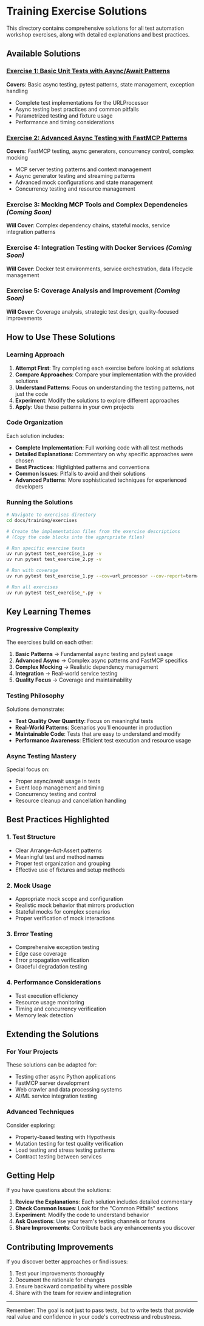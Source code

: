 # Training Exercise Solutions

This directory contains comprehensive solutions for all test automation workshop exercises, along with detailed explanations and best practices.

## Available Solutions

### [Exercise 1: Basic Unit Tests with Async/Await Patterns](exercise-1-solutions.md)

**Covers**: Basic async testing, pytest patterns, state management, exception handling

- Complete test implementations for the URLProcessor
- Async testing best practices and common pitfalls
- Parametrized testing and fixture usage
- Performance and timing considerations

### [Exercise 2: Advanced Async Testing with FastMCP Patterns](exercise-2-solutions.md)

**Covers**: FastMCP testing, async generators, concurrency control, complex mocking

- MCP server testing patterns and context management
- Async generator testing and streaming patterns
- Advanced mock configurations and state management
- Concurrency testing and resource management

### Exercise 3: Mocking MCP Tools and Complex Dependencies *(Coming Soon)*

**Will Cover**: Complex dependency chains, stateful mocks, service integration patterns

### Exercise 4: Integration Testing with Docker Services *(Coming Soon)*

**Will Cover**: Docker test environments, service orchestration, data lifecycle management

### Exercise 5: Coverage Analysis and Improvement *(Coming Soon)*

**Will Cover**: Coverage analysis, strategic test design, quality-focused improvements

## How to Use These Solutions

### Learning Approach

1. **Attempt First**: Try completing each exercise before looking at solutions
2. **Compare Approaches**: Compare your implementation with the provided solutions
3. **Understand Patterns**: Focus on understanding the testing patterns, not just the code
4. **Experiment**: Modify the solutions to explore different approaches
5. **Apply**: Use these patterns in your own projects

### Code Organization

Each solution includes:

- **Complete Implementation**: Full working code with all test methods
- **Detailed Explanations**: Commentary on why specific approaches were chosen
- **Best Practices**: Highlighted patterns and conventions
- **Common Issues**: Pitfalls to avoid and their solutions
- **Advanced Patterns**: More sophisticated techniques for experienced developers

### Running the Solutions

```bash
# Navigate to exercises directory
cd docs/training/exercises

# Create the implementation files from the exercise descriptions
# (Copy the code blocks into the appropriate files)

# Run specific exercise tests
uv run pytest test_exercise_1.py -v
uv run pytest test_exercise_2.py -v

# Run with coverage
uv run pytest test_exercise_1.py --cov=url_processor --cov-report=term-missing

# Run all exercises
uv run pytest test_exercise_*.py -v
```

## Key Learning Themes

### Progressive Complexity

The exercises build on each other:

1. **Basic Patterns** → Fundamental async testing and pytest usage
2. **Advanced Async** → Complex async patterns and FastMCP specifics
3. **Complex Mocking** → Realistic dependency management
4. **Integration** → Real-world service testing
5. **Quality Focus** → Coverage and maintainability

### Testing Philosophy

Solutions demonstrate:

- **Test Quality Over Quantity**: Focus on meaningful tests
- **Real-World Patterns**: Scenarios you'll encounter in production
- **Maintainable Code**: Tests that are easy to understand and modify
- **Performance Awareness**: Efficient test execution and resource usage

### Async Testing Mastery

Special focus on:

- Proper async/await usage in tests
- Event loop management and timing
- Concurrency testing and control
- Resource cleanup and cancellation handling

## Best Practices Highlighted

### 1. Test Structure

- Clear Arrange-Act-Assert patterns
- Meaningful test and method names
- Proper test organization and grouping
- Effective use of fixtures and setup methods

### 2. Mock Usage

- Appropriate mock scope and configuration
- Realistic mock behavior that mirrors production
- Stateful mocks for complex scenarios
- Proper verification of mock interactions

### 3. Error Testing

- Comprehensive exception testing
- Edge case coverage
- Error propagation verification
- Graceful degradation testing

### 4. Performance Considerations

- Test execution efficiency
- Resource usage monitoring
- Timing and concurrency verification
- Memory leak detection

## Extending the Solutions

### For Your Projects

These solutions can be adapted for:

- Testing other async Python applications
- FastMCP server development
- Web crawler and data processing systems
- AI/ML service integration testing

### Advanced Techniques

Consider exploring:

- Property-based testing with Hypothesis
- Mutation testing for test quality verification
- Load testing and stress testing patterns
- Contract testing between services

## Getting Help

If you have questions about the solutions:

1. **Review the Explanations**: Each solution includes detailed commentary
2. **Check Common Issues**: Look for the "Common Pitfalls" sections
3. **Experiment**: Modify the code to understand behavior
4. **Ask Questions**: Use your team's testing channels or forums
5. **Share Improvements**: Contribute back any enhancements you discover

## Contributing Improvements

If you discover better approaches or find issues:

1. Test your improvements thoroughly
2. Document the rationale for changes
3. Ensure backward compatibility where possible
4. Share with the team for review and integration

---

Remember: The goal is not just to pass tests, but to write tests that provide real value and confidence in your code's correctness and robustness.
